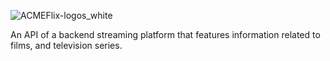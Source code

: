 ![ACMEFlix-logos_white](https://kiourtidis.com/wp-content/uploads/2022/12/ACMEFlix-logos_white.png)

An API of a backend streaming platform that features information related to films, and television series.
